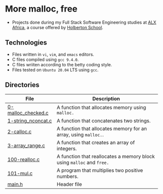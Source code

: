 # More malloc, free


- Projects done during my Full Stack Software Engineering studies at [ALX Africa](https://www.alxafrica.com/software-engineering-2022/), a course offered by [Holberton School](https://www.holbertonschool.com/).

## Technologies
- Files written in ```vi```, ```vim```, and ```emacs``` editors. 
- C files compiled using ```gcc 9.4.0```.
- C files wriiten according to the betty coding style. 
- Files tested on ```Ubuntu 20.04``` LTS using ```gcc```.

## Directories 

| File  | Description |
| ---  | --- |
|[0-malloc_checked.c](0-malloc_checked.c)|A function that allocates memory using ```malloc.```|
|[1-string_nconcat.c](1-string_nconcat.c)|A function that concatenates two strings.|
|[2-calloc.c](2-calloc.c)|A  function that allocates memory for an array, using ```malloc.```.|
|[3-array_range.c](3-array_range.c)|A function that creates an array of integers.|
|[100-realloc.c](100-realloc.c)|A function that reallocates a memory block using ```malloc``` and ```free.```|
|[101-mul.c](101-mul.c)|A program that multiplies two positive numbers.|
|[main.h](main.h)|Header file|
